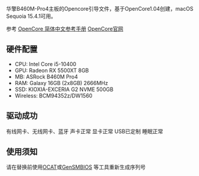 
华擎B460M-Pro4主板的Opencore引导文件，基于OpenCore1.04创建，macOS Sequoia 15.4.1可用。

参考 [OpenCore 简体中文参考手册](https://github.com/SukkaW/OpenCore-Document-zh_Hans) [OpenCore官网](https://github.com/acidanthera/OpenCorePkg)

## 硬件配置

- CPU: Intel Core i5-10400
- GPU: Radeon RX 5500XT 8GB
- MB: ASRock B460M Pro4
- RAM: Galaxy 16GB (2x8GB) 2666MHz
- SSD: KIOXIA-EXCERIA G2 NVME 500GB
- Wireless: BCM94352z/DW1560

## 驱动成功

有线网卡、无线网卡、蓝牙
声卡正常
显卡正常
USB已定制
睡眠正常

## 使用须知

请在替换前使用[OCAT](https://github.com/ic005k/OCAuxiliaryTools)或[GenSMBIOS](https://github.com/corpnewt/GenSMBIOS) 等工具重新生成序列号
